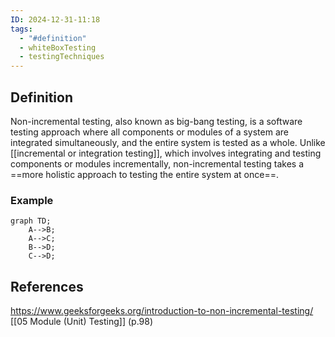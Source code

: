 ```yaml
---
ID: 2024-12-31-11:18
tags:
  - "#definition"
  - whiteBoxTesting
  - testingTechniques
---
```

## Definition

Non-incremental testing, also known as big-bang testing, is a software testing approach where all components or modules of a system are integrated simultaneously, and the entire system is tested as a whole. Unlike [[incremental or integration testing]], which involves integrating and testing components or modules incrementally, non-incremental testing takes a ==more holistic approach to testing the entire system at once==.
### Example

```Mermaid
graph TD;
    A-->B;
    A-->C;
    B-->D;
    C-->D;

```

## References
https://www.geeksforgeeks.org/introduction-to-non-incremental-testing/
[[05 Module (Unit) Testing]] (p.98)